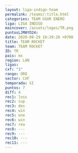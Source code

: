 ```yaml
---
layout: liga-indigo-team
permalink: /teams/:title.html
categories: TEAM GSUR ENERO
liga: LIGA INDIGO
maincover: /assets/logos/TR.png
puntosLJMAYO24: 
date: 2020-08-29 10:29:20 +0700
title: TEAM ROCKET
team: TEAM ROCKET
ID: TR
pais: mx
region: LAN
ligas: 
cxf: "1"
rango: ORO
sector: CXF
temporada: SI
puntos: 7
diff: 4
rec1: loss
rec2: sup
rec3: des
rec4: win
rec5: one
rec6: win
rec7: rea
rec8: ---
rec9: ---
rec10: ---
rec11: ---
---
```

